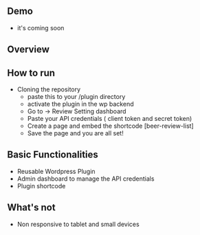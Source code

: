 ## Demo
- it's coming soon

## Overview 

## How to run 
- Cloning the repository
  - paste this to your /plugin directory
  - activate the plugin in the wp backend
  - Go to -> Review Setting dashboard
  - Paste your API credentials ( client token and secret token)
  - Create a page and embed the shortcode [beer-review-list]
  - Save the page and you are all set!
 
## Basic Functionalities
- Reusable Wordpress Plugin
- Admin dashboard to manage the API credentials
- Plugin shortcode

## What's not
- Non responsive to tablet and small devices
